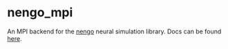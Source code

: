 nengo_mpi
=========

An MPI backend for the [nengo](https://github.com/nengo/nengo) neural simulation library. Docs can be found [here](https://nengo-mpi.readthedocs.org/).
